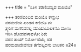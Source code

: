 +++
title = "೦೨೪ ತರಣಿಬಿಮ್ಬದ ಮರಿಯೊ"

+++
ತರಣಿಬಿಂಬದ ಮರಿಯೊ ಕೌಸ್ತುಭ  
ವರಮಣಿಯ ಖಂಡದ ಕಣಿಯೊ ಮ  
ತ್ರ್ಯರಿಗೆ ಮಗನಿವನಲ್ಲ ಮಾಯಾಬಾಲಕನೊ ಮೇಣು  
ಇರಿಸಿ ಹೋದವಳಾವಳೋ ಶಿಶು  
ವರನ ತಾಯ್ ನಿರ್ಮೋಹೆಯೈ ಹರ  
ಹರಮಹಾದೇವೆನುತ ತೆಗೆದಪ್ಪಿದನು ಬಾಲಕನ    ॥24॥